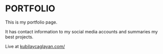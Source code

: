# PORTFOLIO

This is my portfolio page.

It has contact information to my social media accounts and summaries my best projects.

Live at [kubilaycaglayan.com/](https://kubilaycaglayan.com/)
